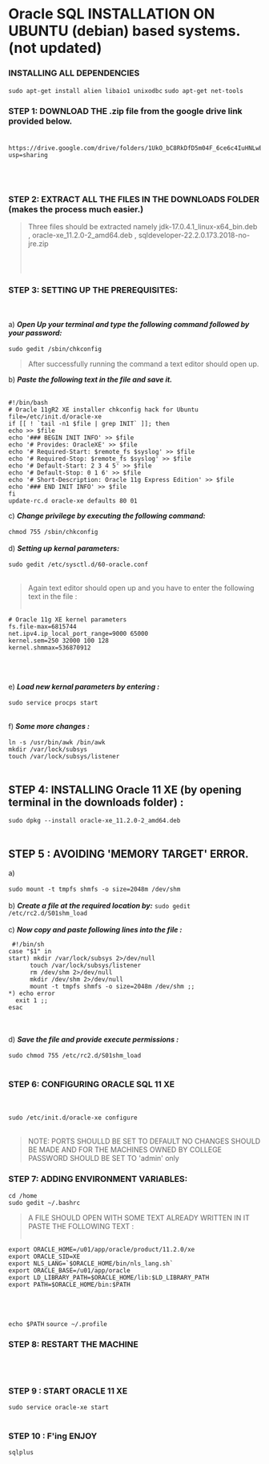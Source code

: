 # Oracle SQL INSTALLATION ON UBUNTU (debian) based systems.(not updated)

### INSTALLING ALL DEPENDENCIES

```sudo apt-get install alien libaio1 unixodbc```
```sudo apt-get net-tools```


### STEP 1: DOWNLOAD THE .zip file from the google drive link provided below.<br/><br/>
```
https://drive.google.com/drive/folders/1UkO_bC8RkDfD5m04F_6ce6c4IuHNLwEJ?usp=sharing
```
<br/><br/>
### STEP 2: EXTRACT ALL THE FILES IN THE DOWNLOADS FOLDER (makes the process much easier.)
>Three files should be extracted namely jdk-17.0.4.1_linux-x64_bin.deb , oracle-xe_11.2.0-2_amd64.deb , sqldeveloper-22.2.0.173.2018-no-jre.zip
<br/><br/><br/><br/>
### STEP 3:  SETTING UP THE PREREQUISITES:<br/>
<br/><br/>
a) _**Open Up your terminal and type the following command followed by your password:**_\
\
```sudo gedit /sbin/chkconfig```
>After successfully running the command a text editor should open up.

b) _**Paste the following text in the file and save it.**_\
<br/>
```
#!/bin/bash
# Oracle 11gR2 XE installer chkconfig hack for Ubuntu
file=/etc/init.d/oracle-xe
if [[ ! `tail -n1 $file | grep INIT` ]]; then
echo >> $file
echo '### BEGIN INIT INFO' >> $file
echo '# Provides: OracleXE' >> $file
echo '# Required-Start: $remote_fs $syslog' >> $file
echo '# Required-Stop: $remote_fs $syslog' >> $file
echo '# Default-Start: 2 3 4 5' >> $file
echo '# Default-Stop: 0 1 6' >> $file
echo '# Short-Description: Oracle 11g Express Edition' >> $file
echo '### END INIT INFO' >> $file
fi
update-rc.d oracle-xe defaults 80 01
```

c) _**Change privilege by executing the following command:**_\
\
```chmod 755 /sbin/chkconfig``` <br/>
<br/>
d) _**Setting up kernal parameters:**_<br/> 
<br/>
```sudo gedit /etc/sysctl.d/60-oracle.conf```
<br/>
<br/>
> Again text editor should open up and you have to enter the following text in the file : <br/>
> <br/>
```
# Oracle 11g XE kernel parameters  
fs.file-max=6815744  
net.ipv4.ip_local_port_range=9000 65000  
kernel.sem=250 32000 100 128 
kernel.shmmax=536870912 
```
<br/>
<br/>

e) _**Load new kernal parameters by entering :**_
<br/>
<br/>
```sudo service procps start```
<br/>
<br/>

f) _**Some more changes :**_
<br/><br/>
```ln -s /usr/bin/awk /bin/awk```
<br/>
```mkdir /var/lock/subsys```
<br/>
```touch /var/lock/subsys/listener```
<br/>
<br/>

## STEP 4: INSTALLING Oracle 11 XE (by opening terminal in the downloads folder) :<br/>
```sudo dpkg --install oracle-xe_11.2.0-2_amd64.deb```
<br/><br/>

## STEP 5 : AVOIDING 'MEMORY TARGET' ERROR.
  a)
<br/><br/>
```sudo mount -t tmpfs shmfs -o size=2048m /dev/shm```
<br/><br/>
  b) _**Create a file at the required location by:**_
```sudo gedit /etc/rc2.d/S01shm_load```
<br/><br/>
  c) _**Now copy and paste following lines into the file :**_
 ```
  #!/bin/sh
case "$1" in
start) mkdir /var/lock/subsys 2>/dev/null
       touch /var/lock/subsys/listener
       rm /dev/shm 2>/dev/null
       mkdir /dev/shm 2>/dev/null
       mount -t tmpfs shmfs -o size=2048m /dev/shm ;;
*) echo error
   exit 1 ;;
esac 
```
<br/><br/>
  d) _**Save the file and provide execute permissions :**_
  <br/><br/>
  ```sudo chmod 755 /etc/rc2.d/S01shm_load```
  <br/><br/>
  
### STEP 6: CONFIGURING ORACLE SQL 11 XE
<br/><br/>
```sudo /etc/init.d/oracle-xe configure```
<br/><br/>

> NOTE: PORTS SHOULLD BE SET TO DEFAULT NO CHANGES SHOULD BE MADE AND FOR THE MACHINES OWNED BY COLLEGE PASSWORD SHOULD BE SET TO 'admin' only

### STEP 7: ADDING ENVIRONMENT VARIABLES:
```cd /home```
<br/>
```sudo gedit ~/.bashrc```
<br/>
>A FILE SHOULD OPEN WITH SOME TEXT ALREADY WRITTEN IN IT PASTE THE FOLLOWING TEXT :
<br/><br/>
```
export ORACLE_HOME=/u01/app/oracle/product/11.2.0/xe
export ORACLE_SID=XE
export NLS_LANG=`$ORACLE_HOME/bin/nls_lang.sh`
export ORACLE_BASE=/u01/app/oracle
export LD_LIBRARY_PATH=$ORACLE_HOME/lib:$LD_LIBRARY_PATH
export PATH=$ORACLE_HOME/bin:$PATH
```
<br/><br/>

```echo $PATH```
```source ~/.profile```

### STEP 8: RESTART THE MACHINE
<br/><br/>

### STEP 9 : START ORACLE 11 XE
```sudo service oracle-xe start```
<br/><br/>

### STEP 10 : F'ing ENJOY
```sqlplus```



